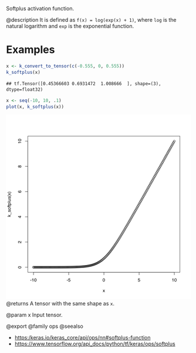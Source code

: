 Softplus activation function.

@description
It is defined as `f(x) = log(exp(x) + 1)`, where `log` is the natural
logarithm and `exp` is the exponential function.

# Examples

```r
x <- k_convert_to_tensor(c(-0.555, 0, 0.555))
k_softplus(x)
```

```
## tf.Tensor([0.45366603 0.6931472  1.008666  ], shape=(3), dtype=float32)
```

```r
x <- seq(-10, 10, .1)
plot(x, k_softplus(x))
```

![plot of chunk unnamed-chunk-2](k_softplus-unnamed-chunk-2-1.svg)
@returns
A tensor with the same shape as `x`.

@param x
Input tensor.

@export
@family ops
@seealso
+ <https:/keras.io/keras_core/api/ops/nn#softplus-function>
+ <https://www.tensorflow.org/api_docs/python/tf/keras/ops/softplus>

